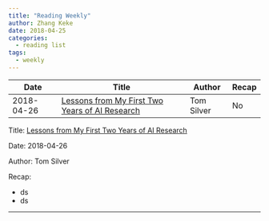 ```yaml
---
title: "Reading Weekly"
author: Zhang Keke
date: 2018-04-25
categories:
  - reading list
tags:
  - weekly 
---
```



|Date|Title|Author|Recap|
|----|-----|-------|-----|
|2018-04-26|[Lessons from My First Two Years of AI Research](http://web.mit.edu/tslvr/www/lessons_two_years.html)|Tom Silver|No|



Title: [Lessons from My First Two Years of AI Research](http://web.mit.edu/tslvr/www/lessons_two_years.html)

Date: 2018-04-26

Author: Tom Silver

Recap: 
* ds
* ds

---